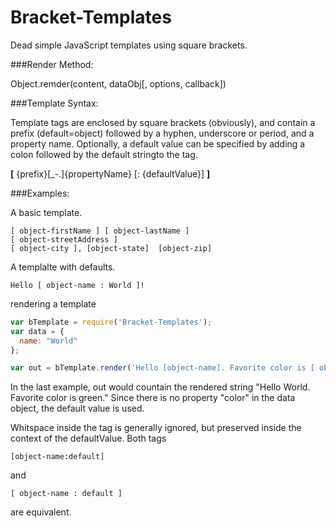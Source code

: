 Bracket-Templates
=================

Dead simple JavaScript templates using square brackets. 


###Render Method:

Object.remder(content, dataObj[, options, callback])


###Template Syntax:

Template tags are enclosed by square brackets (obviously), and contain a prefix (default=object) followed by a hyphen, underscore or period, and a property name. Optionally, a default value can be specified by adding a colon followed by the default stringto the tag.  

**[** {prefix}[_-.]{propertyName} [: {defaultValue}] **]**


###Examples:

A basic template.

```text
[ object-firstName ] [ object-lastName ]
[ object-streetAddress ]
[ object-city ], [object-state]  [object-zip]
```

A templalte with defaults.
```text
Hello [ object-name : World ]!
```

rendering a template

```javascript
var bTemplate = require('Bracket-Templates');
var data = {
  name: "World"
};

var out = bTemplate.render('Hello [object-name]. Favorite color is [ object-color : green ].', data);
```

In the last example, out would countain the rendered string "Hello World. Favorite color is green."  Since there is no property "color" in the data object, the default value is used.

Whitspace inside the tag is generally ignored, but preserved inside the context of the defaultValue.  Both tags

    [object-name:default]

and

    [ object-name : default ]

are equivalent.
    
